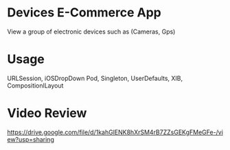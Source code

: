 # Devices E-Commerce App
View a group of electronic devices such as (Cameras, Gps)

# Usage 
URLSession, iOSDropDown Pod, Singleton, UserDefaults, XIB, CompositionlLayout

# Video Review
https://drive.google.com/file/d/1kahGlENK8hXrSM4rB7ZZsGEKgFMeGFe-/view?usp=sharing
